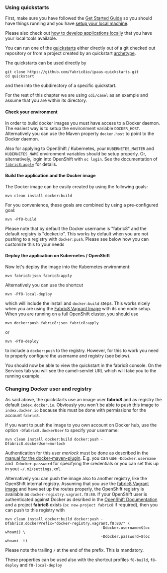 ### Using quickstarts

First, make sure you have followed the [Get Started Guide](../getStarted/index.md)
so you should have things running and you have
[setup your local machine](../getStarted/local.md).

Please also check out
[how to develop applications locally](../getStarted/develop.md) that you have your
local tools available.

You can run one of the [quickstarts](index.md) either directly out of
a git checked out repository or from a project created by an
quickstart [archetype](archetype.md).

The quickstarts can be used directly by

    git clone https://github.com/fabric8io/ipaas-quickstarts.git
    cd quickstart

and then into the subdirectory of a specific quickstart.

For the rest of this chapter we are using `cdi/camel` as an example
and assume that you are within its directory.

#### Check your environment

In order to build docker images you must have access to a Docker
daemon. The easiest way is to setup the environment variable
`DOCKER_HOST`. Alternatively you can use the Maven property
`docker.host` to point to the Docker daemon.

Also for applying to OpenShift / Kubernetes, your `KUBERNETES_MASTER`
and `KUBERNETES_NAME` environment variables should be setup
properly. Or, alternatively, login into OpenShift with `oc login`. See
the documentation of [`fabric8:apply`](../mavenFabric8Apply.md) for
details. 

#### Build the application and the Docker image

The Docker image can be easily created by using the following goals:

    mvn clean install docker:build

For you convenience, these goals are combined by using a
pre-configured goal:

    mvn -Pf8-build

Please note that by default the Docker username is "fabric8" and the
default registry is "docker.io". This works by default when you are
not pushing to a registry with `docker:push`. Please see below how you
can customize this to your needs

#### Deploy the application on Kubernetes / OpenShift

Now let's deploy the image into the Kubernetes environment:

    mvn fabric8:json fabric8:apply

Alternatively you can use the shortcut

    mvn -Pf8-local-deploy

which will include the install and `docker:build` steps. This works
nicely when you are using the
[Fabric8 Vagrant Image](../getStarted/vagrant.md) with its one node
setup. When you are running on a full OpenShift cluster, you should
use

    mvn docker:push fabric8:json fabric8:apply

or 

    mvn -Pf8-deploy

to include a `docker:push` to the registry. However, for this to work
you need to properly configure the username and registry (see below).

You should now be able to view the quickstart in the fabric8 console.
On the Services tab you will see the camel-servlet URL which will take
you to the running example. 

### Changing Docker user and registry

As said above, the quickstarts use an image user **fabric8** and as
registry the default `index.docker.io`. Obviously you won't be able to
push this image to `index.docker.io` because this must be done with
permissions for the account `fabric8`.
 
If you want to push the image to you own account on Docker hub, use
the option `-Dfabric8.dockerUser` to specify your username:
 
    mvn clean install docker:build docker:push -Dfabric8.dockerUser=morlock
 
Authentication for this user *morlock* must be done as described in
the
[manual for the docker-maven-plugin](https://github.com/rhuss/docker-maven-plugin). E.g. you
can use `-Ddocker.username` and `-Ddocker.password` for specifying the
credentials or you can set this up in yout `~/.m2/settings.xml`.
 
Alternatively you can push the image also to another registry, like
the OpenShift internal registry. Assuming that you use the
[fabric8 Vagrant image](../getStarted/vagrant.md)
and have set up the routes properly, the OpenShift registry is
available as `docker-registry.vagrant.f8:80`. If your OpenShift user
is authenticated against Docker as desribed in the
[OpenShift Documentation](https://docs.openshift.com/enterprise/3.0/install_config/install/docker_registry.html#access)
and a project **fabric8** exists (`oc new-project fabric8` if
required), then you can push to this registry with
 
    mvn clean install docker:build docker:push -Dfabric8.dockerPrefix="docker-registry.vagrant.f8:80/" \
                                               -Ddocker.username=$(oc whoami) \
                                               -Ddocker.password=$(oc whoami -t)
 
Please note the trailing `/` at the end of the prefix. This is mandatory.

These properties can be used also with the shortcut profiles
`f8-build`, `f8-deploy` and `f8-local-deploy`
